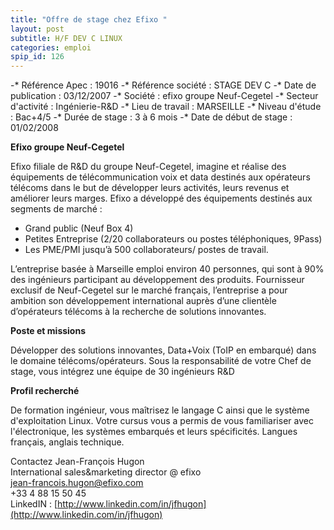 ```yaml
---
title: "Offre de stage chez Efixo "
layout: post
subtitle: H/F DEV C LINUX
categories: emploi
spip_id: 126
---
```

-* Référence Apec : 19016
-* Référence société : STAGE DEV C
-* Date de publication : 03/12/2007
-* Société : efixo groupe Neuf-Cegetel
-* Secteur d'activité : Ingénierie-R&amp;D
-* Lieu de travail : MARSEILLE
-* Niveau d'étude : Bac+4/5
-* Durée de stage : 3 à 6 mois
-* Date de début de stage : 01/02/2008

**Efixo groupe Neuf-Cegetel**

Efixo filiale de R&amp;D du groupe Neuf-Cegetel, imagine et réalise des équipements de télécommunication voix et data destinés aux opérateurs télécoms dans le but de développer leurs activités, leurs revenus et améliorer leurs marges. Efixo a développé des équipements destinés aux segments de marché : 

- Grand public (Neuf Box 4) 
- Petites Entreprise (2/20 collaborateurs ou postes téléphoniques, 9Pass) 
- Les PME/PMI jusqu’à 500 collaborateurs/ postes de travail. 

L’entreprise basée à Marseille emploi environ 40 personnes, qui sont à 90% des ingénieurs participant au développement des produits. Fournisseur exclusif de Neuf-Cegetel sur le marché français, l’entreprise a pour ambition son développement international auprès d’une clientèle d’opérateurs télécoms à la recherche de solutions innovantes. 

**Poste et missions**

Développer des solutions innovantes, Data+Voix (ToIP en embarqué) dans le domaine télécoms/opérateurs. Sous la responsabilité de votre Chef de stage, vous intégrez une équipe de 30 ingénieurs R&amp;D 


**Profil recherché**

De formation ingénieur, vous maîtrisez le langage C ainsi que le système d'exploitation Linux. Votre cursus vous a permis de vous familiariser avec l'électronique, les systèmes embarqués et leurs spécificités. Langues français, anglais technique. 


Contactez Jean-François Hugon  
International sales&amp;marketing director @ efixo  
[jean-francois.hugon@efixo.com](jean-francois.hugon@efixo.com)  
+33 4 88 15 50 45  
LinkedIN : [http://www.linkedin.com/in/jfhugon](http://www.linkedin.com/in/jfhugon)
